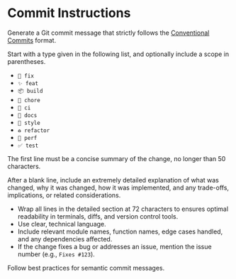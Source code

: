 # Commit Instructions

Generate a Git commit message that strictly follows the [Conventional Commits](https://www.conventionalcommits.org/) format.

Start with a type given in the following list, and optionally include a scope in parentheses.

- `🐛 fix`
- `✨ feat`
- `📦 build`
- `🔧 chore`
- `👷 ci`
- `📝 docs`
- `🎨 style`
- `♻️ refactor`
- `🚀 perf`
- `✅ test`

The first line must be a concise summary of the change, no longer than 50 characters.

After a blank line, include an extremely detailed explanation of what was changed, why it was changed, how it was implemented, and any trade-offs, implications, or related considerations.

- Wrap all lines in the detailed section at 72 characters to ensures optimal readability in terminals, diffs, and version control tools.
- Use clear, technical language.
- Include relevant module names, function names, edge cases handled, and any dependencies affected.
- If the change fixes a bug or addresses an issue, mention the issue number (e.g., `Fixes #123`).

Follow best practices for semantic commit messages.
